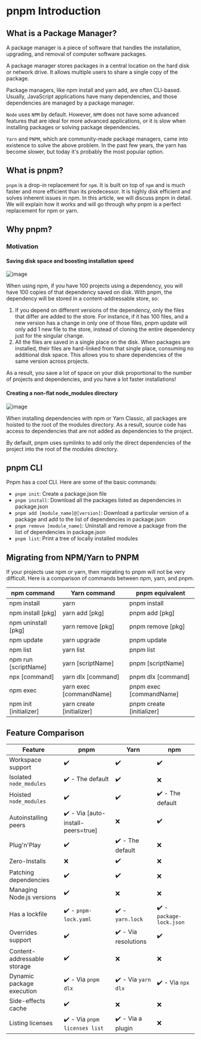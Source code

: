 # pnpm Introduction

## What is a Package Manager?

A package manager is a piece of software that handles the installation, upgrading, and removal of computer software packages.

A package manager stores packages in a central location on the hard disk or network drive. It allows multiple users to share a single copy of the package.

Package managers, like npm install and yarn add, are often CLI-based. Usually, JavaScript applications have many dependencies, and those dependencies are managed by a package manager.

`Node` uses `NPM` by default. However, `NPM` does not have some advanced features that are ideal for more advanced applications, or it is slow when installing packages or solving package dependencies.

`Yarn` and `PNPM`, which are community-made package managers, came into existence to solve the above problem. In the past few years, the yarn has become slower, but today it's probably the most popular option.

## What is pnpm?

`pnpm` is a drop-in replacement for `npm`. It is built on top of `npm` and is much faster and more efficient than its predecessor. It is highly disk efficient and solves inherent issues in npm. In this article, we will discuss pnpm in detail. We will explain how it works and will go through why pnpm is a perfect replacement for npm or yarn.

## Why pnpm?

### Motivation

#### Saving disk space and boosting installation speed

![image](https://user-images.githubusercontent.com/9360415/208339609-78a30fdb-78b6-4609-9c32-63e50130c6b1.png)

When using npm, if you have 100 projects using a dependency, you will have 100 copies of that dependency saved on disk. With pnpm, the dependency will be stored in a content-addressable store, so:

1. If you depend on different versions of the dependency, only the files that differ are added to the store. For instance, if it has 100 files, and a new version has a change in only one of those files, pnpm update will only add 1 new file to the store, instead of cloning the entire dependency just for the singular change.
2. All the files are saved in a single place on the disk. When packages are installed, their files are hard-linked from that single place, consuming no additional disk space. This allows you to share dependencies of the same version across projects.

As a result, you save a lot of space on your disk proportional to the number of projects and dependencies, and you have a lot faster installations!

#### Creating a non-flat node_modules directory

![image](https://user-images.githubusercontent.com/9360415/208339621-9bfa41f4-bb6b-4655-ac31-49ef7031e259.png)

When installing dependencies with npm or Yarn Classic, all packages are hoisted to the root of the modules directory. As a result, source code has access to dependencies that are not added as dependencies to the project.

By default, pnpm uses symlinks to add only the direct dependencies of the project into the root of the modules directory.

## pnpm CLI

Pnpm has a cool CLI. Here are some of the basic commands:

- `pnpm init`: Create a package.json file
- `pnpm install`: Download all the packages listed as dependencies in package.json
- `pnpm add [module_name]@[version]`: Download a particular version of a package and add to the list of dependencies in package.json
- `pnpm remove [module_name]`: Uninstall and remove a package from the list of dependencies in package.json
- `pnpm list`: Print a tree of locally installed modules

## Migrating from NPM/Yarn to PNPM

If your projects use npm or yarn, then migrating to pnpm will not be very difficult. Here is a comparison of commands between npm, yarn, and pnpm.

| npm command            | Yarn command              | pnpm equivalent           |
| ---------------------- | ------------------------- | ------------------------- |
| npm install            | yarn                      | pnpm install              |
| npm install [pkg]      | yarn add [pkg]            | pnpm add [pkg]            |
| npm uninstall [pkg]    | yarn remove [pkg]         | pnpm remove [pkg]         |
| npm update             | yarn upgrade              | pnpm update               |
| npm list               | yarn list                 | pnpm list                 |
| npm run [scriptName]   | yarn [scriptName]         | pnpm [scriptName]         |
| npx [command]          | yarn dlx [command]        | pnpm dlx [command]        |
| npm exec               | yarn exec [commandName]   | pnpm exec [commandName]   |
| npm init [initializer] | yarn create [initializer] | pnpm create [initializer] |

## Feature Comparison

| Feature                     | pnpm                               | Yarn                 | npm                      |
| --------------------------- | ---------------------------------- | -------------------- | ------------------------ |
| Workspace support           | ✔️                                 | ✔️                   | ✔️                       |
| Isolated `node_modules`     | ✔️ - The default                   | ✔️                   | ❌                       |
| Hoisted `node_modules`      | ✔️                                 | ✔️                   | ✔️ - The default         |
| Autoinstalling peers        | ✔️ - Via [auto-install-peers=true] | ❌                   | ✔️                       |
| Plug'n'Play                 | ✔️                                 | ✔️ - The default     | ❌                       |
| Zero-Installs               | ❌                                 | ✔️                   | ❌                       |
| Patching dependencies       | ✔️                                 | ✔️                   | ❌                       |
| Managing Node.js versions   | ✔️                                 | ❌                   | ❌                       |
| Has a lockfile              | ✔️ - `pnpm-lock.yaml`              | ✔️ - `yarn.lock`     | ✔️ - `package-lock.json` |
| Overrides support           | ✔️                                 | ✔️ - Via resolutions | ✔️                       |
| Content-addressable storage | ✔️                                 | ❌                   | ❌                       |
| Dynamic package execution   | ✔️ - Via `pnpm dlx`                | ✔️ - Via `yarn dlx`  | ✔️ - Via `npx`           |
| Side-effects cache          | ✔️                                 | ❌                   | ❌                       |
| Listing licenses            | ✔️ - Via `pnpm licenses list`      | ✔️ - Via a plugin    | ❌                       |
